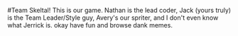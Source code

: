 #Team Skeltal!
This is our game.
Nathan is the lead coder,
Jack (yours truly) is the Team Leader/Style guy,
Avery's our spriter,
and I don't even know what Jerrick is.
okay have fun and browse dank memes.

